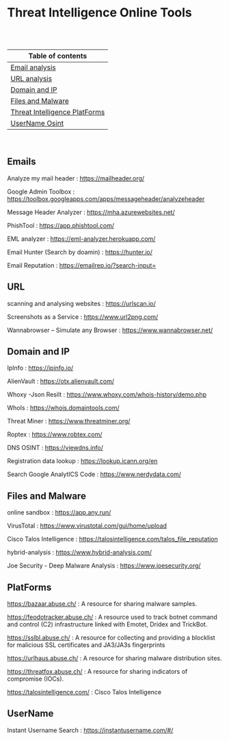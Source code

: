 



# Threat Intelligence Online Tools

<br> <br>

| Table of contents |
| ----------------- |
| [Email analysis](https://github.com/ahmed-kamal-el-maghraby/Threat-Intelligence-Notes/blob/main/OSINT%20Tools.md#emails) |
| [URL analysis](https://github.com/ahmed-kamal-el-maghraby/Threat-Intelligence-Notes/blob/main/OSINT%20Tools.md#url) |
| [Domain and IP](https://github.com/ahmed-kamal-el-maghraby/Threat-Intelligence-Notes/blob/main/OSINT%20Tools.md#domain-and-ip) |
| [Files and Malware](https://github.com/ahmed-kamal-el-maghraby/Threat-Intelligence-Notes/blob/main/OSINT%20Tools.md#files-and-malware) |
| [Threat Intelligence PlatForms](https://github.com/ahmed-kamal-el-maghraby/Threat-Intelligence-Notes/blob/main/OSINT%20Tools.md#platforms) |
| [UserName Osint](https://github.com/ahmed-kamal-el-maghraby/Threat-Intelligence-Notes/blob/main/OSINT%20Tools.md#username) |

 <br>
 
## Emails

Analyze my mail header : https://mailheader.org/

Google Admin Toolbox : https://toolbox.googleapps.com/apps/messageheader/analyzeheader
 
Message Header Analyzer : https://mha.azurewebsites.net/

PhishTool : https://app.phishtool.com/

EML analyzer : https://eml-analyzer.herokuapp.com/

Email Hunter (Search by doamin) : https://hunter.io/

Email Reputation : https://emailrep.io/?search-input=


## URL

scanning and analysing websites : https://urlscan.io/

Screenshots as a Service : https://www.url2png.com/

 Wannabrowser – Simulate any Browser : https://www.wannabrowser.net/




## Domain and IP

IpInfo : https://ipinfo.io/

AlienVault : https://otx.alienvault.com/

Whoxy -Json Resilt : https://www.whoxy.com/whois-history/demo.php

WhoIs : https://whois.domaintools.com/

Threat Miner : https://www.threatminer.org/

Roptex : https://www.robtex.com/

DNS OSINT : https://viewdns.info/

Registration data lookup : https://lookup.icann.org/en

Search Google AnalytICS Code : https://www.nerdydata.com/

## Files and Malware

online sandbox : https://app.any.run/

VirusTotal : https://www.virustotal.com/gui/home/upload

Cisco Talos Intelligence : https://talosintelligence.com/talos_file_reputation

hybrid-analysis : https://www.hybrid-analysis.com/

Joe Security - Deep Malware Analysis : https://www.joesecurity.org/




## PlatForms


https://bazaar.abuse.ch/ :  A resource for sharing malware samples.

https://feodotracker.abuse.ch/ : A resource used to track botnet command and control (C2) infrastructure linked with Emotet, Dridex and TrickBot.

 https://sslbl.abuse.ch/ : A resource for collecting and providing a blocklist for malicious SSL certificates and JA3/JA3s fingerprints

https://urlhaus.abuse.ch/ : A resource for sharing malware distribution sites.

https://threatfox.abuse.ch/ : A resource for sharing indicators of compromise (IOCs).

https://talosintelligence.com/ : Cisco Talos Intelligence





## UserName

Instant Username Search : https://instantusername.com/#/





